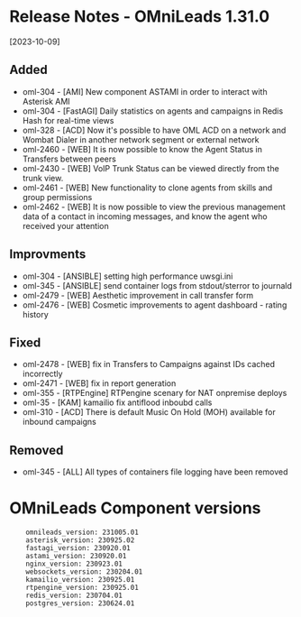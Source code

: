 # Release Notes - OMniLeads 1.31.0
[2023-10-09]

## Added

* oml-304 - [AMI] New component ASTAMI in order to interact with Asterisk AMI
* oml-304 - [FastAGI] Daily statistics on agents and campaigns in Redis Hash for real-time views
* oml-328 - [ACD] Now it's possible to have OML ACD on a network and Wombat Dialer in another network segment or external network
* oml-2460 - [WEB] It is now possible to know the Agent Status in Transfers between peers 
* oml-2430 - [WEB] VoIP Trunk Status can be viewed directly from the trunk view. 
* oml-2461 - [WEB] New functionality to clone agents from skills and group permissions 
* oml-2462 - [WEB] It is now possible to view the previous management data of a contact in incoming messages, and know the agent who received your attention 

## Improvments

* oml-304 - [ANSIBLE] setting high performance uwsgi.ini
* oml-345 - [ANSIBLE] send container logs from stdout/sterror to journald
* oml-2479 - [WEB] Aesthetic improvement in call transfer form 
* oml-2476 - [WEB] Cosmetic improvements to agent dashboard - rating history

## Fixed

* oml-2478 - [WEB] fix in Transfers to Campaigns against IDs cached incorrectly 
* oml-2471 - [WEB] fix in report generation 
* oml-355 - [RTPEngine] RTPengine scenary for NAT onpremise deploys
* oml-35 - [KAM] kamailio fix antiflood inboubd calls 
* oml-310 - [ACD] There is default Music On Hold (MOH) available for inbound campaigns

## Removed

* oml-345 - [ALL] All types of containers file logging have been removed

# OMniLeads Component versions

```
    omnileads_version: 231005.01
    asterisk_version: 230925.02
    fastagi_version: 230920.01
    astami_version: 230920.01
    nginx_version: 230923.01
    websockets_version: 230204.01
    kamailio_version: 230925.01
    rtpengine_version: 230925.01
    redis_version: 230704.01
    postgres_version: 230624.01
```
